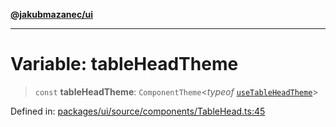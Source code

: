 [**@jakubmazanec/ui**](../README.md)

---

# Variable: tableHeadTheme

> `const` **tableHeadTheme**: `ComponentTheme`\<_typeof_
> [`useTableHeadTheme`](useTableHeadTheme.md)\>

Defined in:
[packages/ui/source/components/TableHead.ts:45](https://github.com/jakubmazanec/tools/blob/dccfe8e5cee218e88ff4db59e4bf460975897c58/packages/ui/source/components/TableHead.ts#L45)
